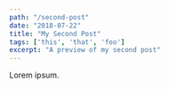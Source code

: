 ```yaml
---
path: "/second-post"
date: "2018-07-22"
title: "My Second Post" 
tags: ['this', 'that', 'foo']
excerpt: "A preview of my second post" 
---
```

Lorem ipsum. 